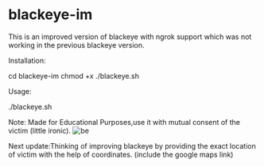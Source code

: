 # blackeye-im
This is an improved version of blackeye with ngrok support which was not working in the previous blackeye version.

Installation:


cd blackeye-im
chmod +x ./blackeye.sh

Usage:

./blackeye.sh

Note: Made for Educational Purposes,use it with mutual consent of the victim (little ironic).
![be](https://github.com/Git-Ankitraj/blackeye-im/blob/master/Screenshot%20from%202020-08-04%2019-31-05.png)

 
Next update:Thinking of improving blackeye by providing the exact location of victim with the help of coordinates. (include the google maps link)
